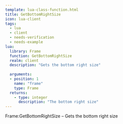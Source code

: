 ```yaml
---
template: lua-class-function.html
title: GetBottomRightSize
icon: lua-client
tags:
  - lua
  - client
  - needs-verification
  - needs-example
lua:
  library: Frame
  function: GetBottomRightSize
  realm: client
  description: "Gets the bottom right size"
  
  arguments:
  - position: 1
    name: "frame"
    type: Frame
  returns:
    - type: integer
      description: "The bottom right size"
---
```


<div class="lua__search__keywords">
Frame:GetBottomRightSize &#x2013; Gets the bottom right size
</div>
